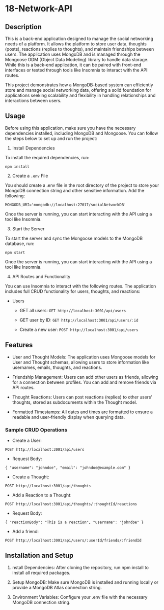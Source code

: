 # 18-Network-API

## Description

This is a back-end application designed to manage the social networking needs of a platform. It allows the platform to store user data, thoughts (posts), reactions (replies to thoughts), and maintain friendships between users. The application uses MongoDB and is managed through the Mongoose ODM (Object Data Modeling) library to handle data storage. While this is a back-end application, it can be paired with front-end interfaces or tested through tools like Insomnia to interact with the API routes.

This project demonstrates how a MongoDB-based system can efficiently store and manage social networking data, offering a solid foundation for applications seeking scalability and flexibility in handling relationships and interactions between users.

## Usage

Before using this application, make sure you have the necessary dependencies installed, including MongoDB and Mongoose. You can follow the steps below to set up and run the project:

1. Install Dependencies

To install the required dependencies, run:

    npm install

2. Create a `.env` File

You should create a .env file in the root directory of the project to store your MongoDB connection string and other sensitive information. Add the following:

    MONGODB_URI='mongodb://localhost:27017/socialNetworkDB'

Once the server is running, you can start interacting with the API using a tool like Insomnia.

3. Start the Server

To start the server and sync the Mongoose models to the MongoDB database, run:

    npm start

Once the server is running, you can start interacting with the API using a tool like Insomnia.

4. API Routes and Functionality

You can use Insomnia to interact with the following routes. The application includes full CRUD functionality for users, thoughts, and reactions:

- Users

    - GET all users: `GET http://localhost:3001/api/users`

    - GET user by ID: `GET http://localhost:3001/api/users/:id`

    - Create a new user: `POST http://localhost:3001/api/users`

## Features

- User and Thought Models: The application uses Mongoose models for User and Thought schemas, allowing users to store information like usernames, emails, thoughts, and reactions.

- Friendship Management: Users can add other users as friends, allowing for a connection between profiles. You can add and remove friends via API routes.

- Thought Reactions: Users can post reactions (replies) to other users' thoughts, stored as subdocuments within the Thought model.

- Formatted Timestamps: All dates and times are formatted to ensure a readable and user-friendly display when querying data.

### Sample CRUD Operations

- Create a User:

`POST http://localhost:3001/api/users`

- Request Body:

`{
  "username": "johndoe",
  "email": "johndoe@example.com"
}`

- Create a Thought:

`POST http://localhost:3001/api/thoughts`

- Add a Reaction to a Thought:

`POST http://localhost:3001/api/thoughts/:thoughtId/reactions`

- Request Body:

`{
  "reactionBody": "This is a reaction",
  "username": "johndoe"
}`

- Add a friend:

`POST http://localhost:3001/api/users/:userId/friends/:friendId`

## Installation and Setup

1. nstall Dependencies: After cloning the repository, run npm install to install all required packages.

2. Setup MongoDB: Make sure MongoDB is installed and running locally or provide a MongoDB Atlas connection string.

3. Environment Variables: Configure your .env file with the necessary MongoDB connection string.
